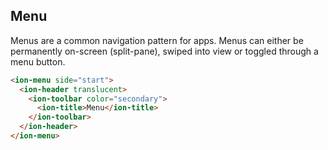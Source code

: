 ## Menu

Menus are a common navigation pattern for apps. Menus can either be permanently on-screen (split-pane), swiped into view or toggled through a menu button.

```html
<ion-menu side="start">
  <ion-header translucent>
    <ion-toolbar color="secondary">
      <ion-title>Menu</ion-title>
    </ion-toolbar>
  </ion-header>
</ion-menu>
```